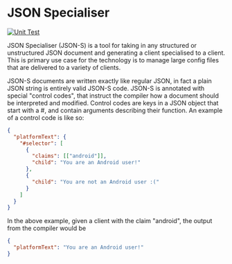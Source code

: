 # JSON Specialiser
[![Unit Test](https://github.com/BenMMcLean/JSON-Specialiser/actions/workflows/unit.yml/badge.svg)](https://github.com/BenMMcLean/JSON-Specialiser/actions/workflows/unit.yml)

JSON Specialiser (JSON-S) is a tool for taking in any structured
or unstructured JSON document and generating a client specialised
to a client. This is primary use case for the technology is to
manage large config files that are delivered to a variety of 
clients.

JSON-S documents are written exactly like regular JSON, in fact
a plain JSON string is entirely valid JSON-S code. JSON-S is
annotated with special "control codes", that instruct the compiler
how a document should be interpreted and modified. Control codes
are keys in a JSON object that start with a #, and contain 
arguments describing their function. An example of a control code
is like so:
```json
{
  "platformText": {
    "#selector": [
      {
        "claims": [["android"]],
        "child": "You are an Android user!"
      },
      {
        "child": "You are not an Android user :("
      }
    ]
  }
}
```

In the above example, given a client with the claim "android", the
output from the compiler would be
```json
{
  "platformText": "You are an Android user!"
}
```